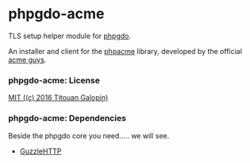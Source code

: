 # phpgdo-acme

TLS setup helper module for [phpgdo](https://github.com/gizmore/phpgdo).

An installer and client for the [phpacme](https://github.com/acmephp/core) library,
developed by the official [acme guys](https://letsencrypt.org/docs/client-options/).

### phpgdo-acme: License

[MIT ((c) 2016 Titouan Galopin)](https://github.com/acmephp/acmephp/blob/master/LICENSE)

### phpgdo-acme: Dependencies

Beside the phpgdo core you need..... we will see.

 - [GuzzleHTTP]()
